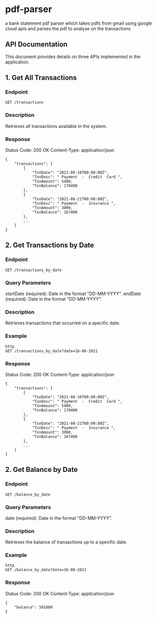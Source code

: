 # pdf-parser
a bank statement pdf parser which takes pdfs from gmail using google cloud apis and parses the pdf to analyse on the transactions

## API Documentation

This document provides details on three APIs implemented in the application.

## 1. Get All Transactions

### Endpoint

```http
GET /transactions
```

### Description
Retrieves all transactions available in the system.

### Response
Status Code: 200 OK
Content-Type: application/json


```
{
    "transactions": [
        {
            "TxnDate": "2021-08-16T00:00:00Z",
            "TxnDesc": " Payment  -  Credit  Card ",
            "TxnAmount": 5400,
            "TxnBalance": 170400
        },
        {
            "TxnDate": "2021-08-21T00:00:00Z",
            "TxnDesc": " Payment  -  Insurance ",
            "TxnAmount": 3000,
            "TxnBalance": 167400
        },
        ...
    ]
}

```



## 2. Get Transactions by Date
### Endpoint
```http
GET /transactions_by_date
```
### Query Parameters
startDate (required): Date in the format "DD-MM-YYYY".
endDate (required): Date in the format "DD-MM-YYYY".
### Description
Retrieves transactions that occurred on a specific date.

### Example
```
http
GET /transactions_by_date?date=16-08-2021

```
### Response
Status Code: 200 OK
Content-Type: application/json

```
{
    "transactions": [
        {
            "TxnDate": "2021-08-16T00:00:00Z",
            "TxnDesc": " Payment  -  Credit  Card ",
            "TxnAmount": 5400,
            "TxnBalance": 170400
        },
        {
            "TxnDate": "2021-08-21T00:00:00Z",
            "TxnDesc": " Payment  -  Insurance ",
            "TxnAmount": 3000,
            "TxnBalance": 167400
        },
        ...
    ]
}
```

## 2. Get Balance by Date
### Endpoint
```http
GET /balance_by_date
```
### Query Parameters
date (required): Date in the format "DD-MM-YYYY".
### Description
Retrieves the balance of transactions up to a specific date.
### Example
```
http
GET /balance_by_date?date=16-08-2021

```
### Response
Status Code: 200 OK
Content-Type: application/json

```
{
    "balance": 591800
}
```